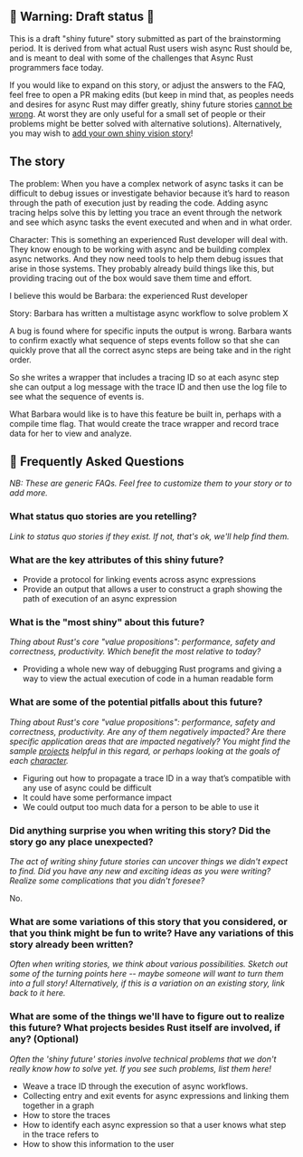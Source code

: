 
## 🚧 Warning: Draft status 🚧

This is a draft "shiny future" story submitted as part of the brainstorming period. It is derived from what actual Rust users wish async Rust should be, and is meant to deal with some of the challenges that Async Rust programmers face today.

If you would like to expand on this story, or adjust the answers to the FAQ, feel free to open a PR making edits (but keep in mind that, as peoples needs and desires for async Rust may differ greatly, shiny future stories [cannot be wrong]. At worst they are only useful for a small set of people or their problems might be better solved with alternative solutions). Alternatively, you may wish to [add your own shiny vision story][htvsq]!

## The story

The problem:
When you have a complex network of async tasks it can be difficult to debug issues or investigate behavior because it’s hard to reason through the path of execution just by reading the code.  Adding async tracing helps solve this by letting you trace an event through the network and see which async tasks the event executed and when and in what order.

Character:
This is something an experienced Rust developer will deal with.  They know enough to be working with async and be building complex async networks. And they now need tools to help them debug issues that arise in those systems. They probably already build things like this, but providing tracing out of the box would save them time and effort.

I believe this would be Barbara: the experienced Rust developer

Story:
Barbara has written a multistage async workflow to solve problem X

A bug is found where for specific inputs the output is wrong. Barbara wants to confirm exactly what sequence of steps events follow so that she can quickly prove that all the correct async steps are being take and in the right order.

So she writes a wrapper that includes a tracing ID so at each async step she can output a log message with the trace ID and then use the log file to see what the sequence of events is.

What Barbara would like is to have this feature be built in, perhaps with a compile time flag. That would create the trace wrapper and record trace data for her to view and analyze.

## 🤔 Frequently Asked Questions

*NB: These are generic FAQs. Feel free to customize them to your story or to add more.*

### What status quo stories are you retelling?

*Link to status quo stories if they exist. If not, that's ok, we'll help find them.*

### What are the key attributes of this shiny future?

- Provide a protocol for linking events across async expressions
- Provide an output that allows a user to construct a graph showing the path of execution of an async expression

### What is the "most shiny" about this future? 

*Thing about Rust's core "value propositions": performance, safety and correctness, productivity. Which benefit the most relative to today?*

- Providing a whole new way of debugging Rust programs and giving a way to view the actual execution of code in a human readable form
### What are some of the potential pitfalls about this future?

*Thing about Rust's core "value propositions": performance, safety and correctness, productivity. Are any of them negatively impacted? Are there specific application areas that are impacted negatively? You might find the sample [projects] helpful in this regard, or perhaps looking at the goals of each [character].*

- Figuring out how to propagate a trace ID in a way that’s compatible with any use of async could be difficult
- It could have some performance impact
- We could output too much data for a person to be able to use it
### Did anything surprise you when writing this story? Did the story go any place unexpected?

*The act of writing shiny future stories can uncover things we didn't expect to find. Did you have any new and exciting ideas as you were writing? Realize some complications that you didn't foresee?*

No.

### What are some variations of this story that you considered, or that you think might be fun to write? Have any variations of this story already been written?

*Often when writing stories, we think about various possibilities. Sketch out some of the turning points here -- maybe someone will want to turn them into a full story! Alternatively, if this is a variation on an existing story, link back to it here.*

### What are some of the things we'll have to figure out to realize this future? What projects besides Rust itself are involved, if any? (Optional)

*Often the 'shiny future' stories involve technical problems that we don't really know how to solve yet. If you see such problems, list them here!*

- Weave a trace ID through the execution of async workflows.
- Collecting entry and exit events for async expressions and linking them together in a graph
- How to store the traces
- How to identify each async expression so that a user knows what step in the trace refers to
- How to show this information to the user


[character]: ../characters.md
[comment]: ./comment.md
[status quo stories]: ./status_quo.md
[Alan]: ../characters/alan.md
[Grace]: ../characters/grace.md
[Niklaus]: ../characters/niklaus.md
[Barbara]: ../characters/barbara.md
[projects]: ../projects.md
[htvsq]: ../how_to_vision/shiny_future.md
[cannot be wrong]: ../how_to_vision/comment.md#comment-to-understand-or-improve-not-to-negate-or-dissuade
